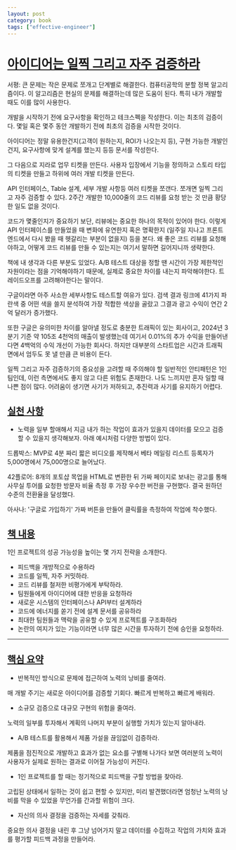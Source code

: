```yaml
---
layout: post
category: book
tags: ["effective-engineer"] 
---
```


# [아이디어는 일찍 그리고 자주 검증하라](#아이디어는-일찍-그리고-자주-검증하라)

서평: 큰 문제는 작은 문제로 쪼개고 단계별로 해결한다. 컴퓨터공학의 분할 정복 알고리즘이다.
이 알고리즘은 현실의 문제를 해결하는데 많은 도움이 된다. 특히 내가 개발할 때도 이를 많이 사용한다.

개발을 시작하기 전에 요구사항을 확인하고 테크스펙을 작성한다. 이는 최초의 검증이다.
몇일 혹은 몇주 동안 개발하기 전에 최초의 검증을 시작한 것이다.

아이디어는 정말 유용한건지(고객이 원하는지, ROI가 나오는지 등), 구현 가능한 개발인건지,
요구사항에 맞게 설계를 했는지 등등 문서를 작성한다.

그 다음으로 지라로 업무 티켓을 만든다. 사용자 입장에서 기능을 정의하고 스토리 타입의 티켓을 만들고
하위에 여러 개발 티켓을 만든다.

API 인터페이스, Table 설계, 세부 개발 사항등 여러 티켓을 쪼갠다. 쪼개면 일찍 그리고 자주 검증할 수 있다.
2주간 개발한 10,000줄의 코드 리뷰를 요청 받는 것 만큼 황당한 일도 없을 것이다.

코드가 몇줄인지가 중요하기 보단, 리뷰에는 중요한 하나의 목적이 있어야 한다.
이렇게 API 인터페이스를 만들었을 때 변화에 유연한지 혹은 명확한지 (일주일 지나고 프론트엔드에서 다시 봤을 때 헷갈리는
부분이 없을지) 등을 본다. 왜 좋은 코드 리뷰를 요청해야하고, 어떻게 코드 리뷰를 만들 수 있는지는 여기서 말하면 길어지니까 생략한다.

책에 내 생각과 다른 부분도 있었다. A/B 테스트 대상을 정할 땐 시간이 가장 제한적인 자원이라는 점을 기억해야하기 때문에,
실제로 중요한 차이를 내는지 파악해야한다. 트레이드오프를 고려해야한다는 말이다.

구글이라면 아주 사소한 세부사항도 테스트할 여유가 있다. 검색 결과 링크에 41가지 파란색 중 어떤 색을 쓸지
분석하여 가장 적합한 색상을 골랐고 그결과 광고 수익이 연간 2억 달러가 증가했다.

또한 구글은 유의미한 차이를 알아낼 정도로 충분한 트래픽이 있는 회사이고, 2024년 3분기 기준 약 105조 4천억의 매출이 발생했는데
여기서 0.01%의 추가 수익을 만들어낸다면 4백억의 수익 개선이 가능한 회사다.
하지만 대부분의 스타트업은 시간과 트래픽 면에서 엄두도 못 낼 만큼 큰 비용이 든다.

일찍 그리고 자주 검증하기의 중요성을 고려할 때 주의해야 할 일반적인 안티패턴은 1인 팀인데, 이런 측면에서도 좋지 않고 다른 위험도 존재한다.
나도 느끼지만 혼자 일할 때 나쁜 점이 많다. 어려움이 생기면 사기가 저하되고, 추진력과 사기를 유지하기 어렵다. 

## [실천 사항](#실천-사항)

- 노력을 일부 할애해서 지금 내가 하는 작업이 효과가 있을지 데이터를 모으고 검증할 수 있을지 생각해보자. 아래 예시처럼 다양한 방법이 있다.

드롭박스: MVP로 4분 짜리 짧은 비디오를 제작해서 베타 메일링 리스트 등록자가 5,000명에서 75,000명으로 늘어났다.

42플로어: 8개의 포토샵 목업을 HTML로 변환한 뒤 가짜 페이지로 보내는 광고를 통해 사무실 투어를 요청한 방문자
비율 측정 후 가장 우수한 버전을 구현했다. 결국 원하던 수준의 전환율을 달성했다.

아사나: '구글로 가입하기' 가짜 버튼을 만들어 클릭률을 측정하여 작업에 착수했다.

## [책 내용](#책-내용)

1인 프로젝트의 성공 가능성을 높이는 몇 가지 전략을 소개한다.

- 피드백을 개방적으로 수용하라
- 코드를 일찍, 자주 커밋하라.
- 코드 리뷰를 철저한 비평가에게 부탁하라.
- 팀원들에게 아이디어에 대한 반응을 요청하라
- 새로운 시스템의 인터페이스나 API부터 설계하라
- 코드에 에너지를 쏟기 전에 설계 문서를 공유하라
- 최대한 팀원들과 맥락을 공유할 수 있게 프로젝트를 구조화하라
- 논란의 여지가 있는 기능이라면 너무 많은 시간을 투자하기 전에 승인을 요청하라.

---

## [핵심 요약](#핵심-요약)

- 반복적인 방식으로 문제에 접근하여 노력의 낭비를 줄여라.

매 개발 주기는 새로운 아이디어를 검증할 기회다. 빠르게 반복하고 빠르게 배워라.

- 소규모 검증으로 대규모 구현의 위험을 줄여라.

노력의 일부를 투자해서 계획의 나머지 부분이 실행할 가치가 있는지 알아내라.

- A/B 테스트를 활용해서 제품 가설을 끊임없이 검증하라.

제품을 점진적으로 개발하고 효과가 없는 요소를 구별해 나가다 보면 여러분의 노력이 사용자가
실제로 원하는 결과로 이어질 가능성이 커진다.

- 1인 프로젝트를 할 때는 정기적으로 피드백을 구할 방법을 찾아라.

고립된 상태에서 일하는 것이 쉽고 편할 수 있지만, 미리 발견했더라면 엄청난 노력의 낭비를
막을 수 있었을 무언가를 간과할 위험이 크다.

- 자신의 의사 결정을 검증하는 자세를 갖춰라.

중요한 의사 결정을 내린 후 그냥 넘어가지 말고 데이터를 수집하고 작업의 가치와 효과를 평가할
피드백 과정을 만들어라.